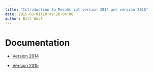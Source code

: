 ```yaml
---
title: "Introduction to MesaScript version 2014 and version 2015"
date: 2015-03-01T10:49:28-04:00
author: Bill Wolf
---
```


# Documentation

* [Version 2014](/downloads/2014_MesaScript_PyMesaReader.pdf)

* [Version 2015](/downloads/MesaScript.pdf)

